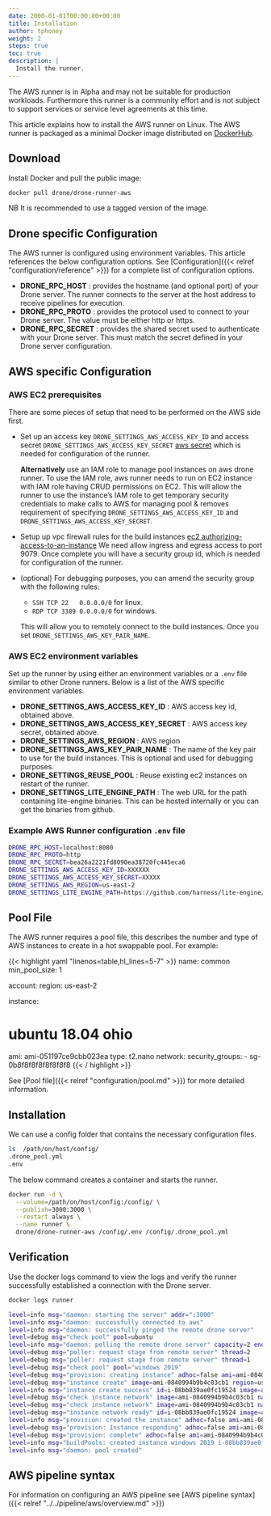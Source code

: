 ```yaml
---
date: 2000-01-01T00:00:00+00:00
title: Installation
author: tphoney
weight: 2
steps: true
toc: true
description: |
  Install the runner.
---
```


<div class="alert">
The AWS runner is in Alpha and may not be suitable for production workloads. Furthermore this runner is a community effort and is not subject to support services or service level agreements at this time.
</div>

This article explains how to install the AWS runner on Linux. The AWS runner is packaged as a minimal Docker image distributed on [DockerHub](https://hub.docker.com/r/drone/drone-runner-aws).

## Download

Install Docker and pull the public image:

```bash
docker pull drone/drone-runner-aws
```

NB It is recommended to use a tagged version of the image.

## Drone specific Configuration

The AWS runner is configured using environment variables. This article references the below configuration options. See [Configuration]({{< relref "configuration/reference" >}}) for a complete list of configuration options.

- __DRONE_RPC_HOST__
  : provides the hostname (and optional port) of your Drone server. The runner connects to the server at the host address to receive pipelines for execution.
- __DRONE_RPC_PROTO__
  : provides the protocol used to connect to your Drone server. The value must be either http or https.
- __DRONE_RPC_SECRET__
  : provides the shared secret used to authenticate with your Drone server. This must match the secret defined in your Drone server configuration.

## AWS specific Configuration

### AWS EC2 prerequisites

There are some pieces of setup that need to be performed on the AWS side first.

- Set up an access key `DRONE_SETTINGS_AWS_ACCESS_KEY_ID` and access secret `DRONE_SETTINGS_AWS_ACCESS_KEY_SECRET` [aws secret](https://docs.aws.amazon.com/IAM/latest/UserGuide/id_credentials_access-keys.html#Using_CreateAccessKey) which is needed for configuration of the runner.

  __Alternatively__ use an IAM role to manage pool instances on aws drone runner. To use the IAM role, aws runner needs to run on EC2 instance with IAM role having CRUD permissions on EC2. This will allow the runner to use the instance’s IAM role to get temporary security credentials to make calls to AWS for managing pool & removes requirement of specifying `DRONE_SETTINGS_AWS_ACCESS_KEY_ID` and `DRONE_SETTINGS_AWS_ACCESS_KEY_SECRET`.
- Setup up vpc firewall rules for the build instances [ec2 authorizing-access-to-an-instance](https://docs.aws.amazon.com/AWSEC2/latest/UserGuide/authorizing-access-to-an-instance.html) We need allow ingress and egress access to port 9079. Once complete you will have a security group id, which is needed for configuration of the runner.
- (optional) For debugging purposes, you can amend the security group with the following rules:

  - `SSH TCP 22   0.0.0.0/0` for linux.
  - `RDP TCP 3389 0.0.0.0/0` for windows.

  This will allow you to remotely connect to the build instances. Once you set `DRONE_SETTINGS_AWS_KEY_PAIR_NAME`.

### AWS EC2 environment variables

Set up the runner by using either an environment variables or a `.env` file similar to other Drone runners. Below is a list of the AWS specific environment variables.

- __DRONE_SETTINGS_AWS_ACCESS_KEY_ID__
  : AWS access key id, obtained above.
- __DRONE_SETTINGS_AWS_ACCESS_KEY_SECRET__
  : AWS access key secret, obtained above.
- __DRONE_SETTINGS_AWS_REGION__
  : AWS region
- __DRONE_SETTINGS_AWS_KEY_PAIR_NAME__
  : The name of the key pair to use for the build instances. This is optional and used for debugging purposes.
- __DRONE_SETTINGS_REUSE_POOL__
  : Reuse existing ec2 instances on restart of the runner.
- __DRONE_SETTINGS_LITE_ENGINE_PATH__
  : The web URL for the path containing lite-engine binaries. This can be hosted internally or you can get the binaries from github.

### Example AWS Runner configuration `.env` file

```bash
DRONE_RPC_HOST=localhost:8080
DRONE_RPC_PROTO=http
DRONE_RPC_SECRET=bea26a2221fd8090ea38720fc445eca6
DRONE_SETTINGS_AWS_ACCESS_KEY_ID=XXXXXX
DRONE_SETTINGS_AWS_ACCESS_KEY_SECRET=XXXXX
DRONE_SETTINGS_AWS_REGION=us-east-2
DRONE_SETTINGS_LITE_ENGINE_PATH=https://github.com/harness/lite-engine/releases/download/v0.0.1.12/
```

## Pool File

The AWS runner requires a pool file, this describes the number and type of AWS instances to create in a hot swappable pool. For example:

{{< highlight yaml "linenos=table,hl_lines=5-7" >}}
name: common
min_pool_size: 1

account:
  region: us-east-2

instance:
# ubuntu 18.04 ohio
  ami: ami-051197ce9cbb023ea
  type: t2.nano
  network:
    security_groups:
      - sg-0b8f8f8f8f8f8f8f8
{{< / highlight >}}

See [Pool file]({{< relref "configuration/pool.md" >}}) for more detailed information.

## Installation

We can use a config folder that contains the necessary configuration files.

```bash
ls  /path/on/host/config/
.drone_pool.yml
.env
```

The below command creates a container and starts the runner.

```bash
docker run -d \
  --volume=/path/on/host/config:/config/ \
  --publish=3000:3000 \
  --restart always \
  --name runner \
  drone/drone-runner-aws /config/.env /config/.drone_pool.yml
```

## Verification

Use the docker logs command to view the logs and verify the runner successfully established a connection with the Drone server.

```bash
docker logs runner

level=info msg="daemon: starting the server" addr=":3000"
level=info msg="daemon: successfully connected to aws"
level=info msg="daemon: successfully pinged the remote drone server"
level=debug msg="check pool" pool=ubuntu
level=info msg="daemon: polling the remote drone server" capacity=2 endpoint="http://172.21.97.69:8080" kind=pipeline type=aws
level=debug msg="poller: request stage from remote server" thread=2
level=debug msg="poller: request stage from remote server" thread=1
level=debug msg="check pool" pool="windows 2019"
level=debug msg="provision: creating instance" adhoc=false ami=ami-0840994b9b4c03cb1 pool="windows 2019"
level=debug msg="instance create" image=ami-0840994b9b4c03cb1 region=us-east-2 size=t2.medium
level=info msg="instance create success" id=i-08bb839ae0fc19524 image=ami-0840994b9b4c03cb1 region=us-east-2 size=t2.medium
level=debug msg="check instance network" image=ami-0840994b9b4c03cb1 name=i-08bb839ae0fc19524 region=us-east-2 size=t2.medium
level=debug msg="check instance network" image=ami-0840994b9b4c03cb1 name=i-08bb839ae0fc19524 region=us-east-2 size=t2.medium
level=debug msg="instance network ready" id=i-08bb839ae0fc19524 image=ami-0840994b9b4c03cb1 ip=18.119.101.233 region=us-east-2 size=t2.medium
level=info msg="provision: created the instance" adhoc=false ami=ami-0840994b9b4c03cb1 id=i-08bb839ae0fc19524 ip=18.119.101.233 pool="windows 2019" time(seconds)=61.8857165
level=debug msg="provision: Instance responding" adhoc=false ami=ami-0840994b9b4c03cb1 id=i-08bb839ae0fc19524 ip=18.119.101.233 pool="windows 2019"
level=debug msg="provision: complete" adhoc=false ami=ami-0840994b9b4c03cb1 id=i-08bb839ae0fc19524 ip=18.119.101.233 pool="windows 2019"
level=info msg="buildPools: created instance windows 2019 i-08bb839ae0fc19524 18.119.101.233"
level=info msg="daemon: pool created"
```

## AWS pipeline syntax

For information on configuring an AWS pipeline see [AWS pipeline syntax]({{< relref "../../pipeline/aws/overview.md" >}})
